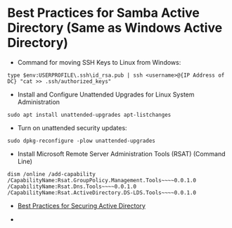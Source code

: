 # Best Practices for Samba Active Directory (Same as Windows Active Directory)

- Command for moving SSH Keys to Linux from Windows:
```
type $env:USERPROFILE\.ssh\id_rsa.pub | ssh <username>@{IP Address of DC} "cat >> .ssh/authorized_keys"
```
- Install and Configure Unattended Upgrades for Linux System Administration
```
sudo apt install unattended-upgrades apt-listchanges
```
- Turn on unattended security updates:
```
sudo dpkg-reconfigure -plow unattended-upgrades
```
- Install Microsoft Remote Server Administration Tools (RSAT) (Command Line)
```
dism /online /add-capability /CapabilityName:Rsat.GroupPolicy.Management.Tools~~~~0.0.1.0 /CapabilityName:Rsat.Dns.Tools~~~~0.0.1.0 /CapabilityName:Rsat.ActiveDirectory.DS-LDS.Tools~~~~0.0.1.0
```
- [Best Practices for Securing Active Directory](https://docs.microsoft.com/en-us/windows-server/identity/ad-ds/plan/security-best-practices/best-practices-for-securing-active-directory)

- 